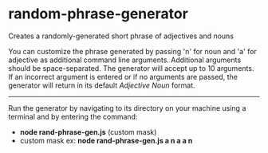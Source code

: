 # random-phrase-generator
Creates a randomly-generated short phrase of adjectives and nouns

You can customize the phrase generated by passing 'n' for noun and 'a' for adjective as additional command line arguments. Additional arguments should be space-separated. The generator will accept up to 10 arguments. If an incorrect argument is entered or if no arguments are passed, the generator will return in its default _Adjective Noun_ format.

--------------
Run the generator by navigating to its directory on your machine using a terminal and by entering the command:
  - **node rand-phrase-gen.js** (custom mask)
  - custom mask ex: **node rand-phrase-gen.js a n a a n**
